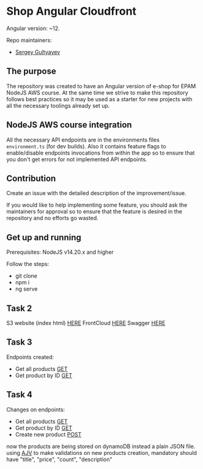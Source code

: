 # Shop Angular Cloudfront

Angular version: ~12.

Repo maintainers:

- [Sergey Gultyayev](https://github.com/gultyayev)

## The purpose

The repository was created to have an Angular version of e-shop for EPAM NodeJS AWS course. At the same time we strive to make this repository follows best practices so it may be used as a starter for new projects with all the necessary toolings already set up.

## NodeJS AWS course integration

All the necessary API endpoints are in the environments files `environment.ts` (for dev builds). Also it contains feature flags to enable/disable endpoints invocations from within the app so to ensure that you don't get errors for not implemented API endpoints.

## Contribution

Create an issue with the detailed description of the improvement/issue.

If you would like to help implementing some feature, you should ask the maintainers for approval so to ensure that the feature is desired in the repository and no efforts go wasted.

## Get up and running

Prerequisites: NodeJS v14.20.x and higher

Follow the steps:

- git clone
- npm i
- ng serve

## Task 2

S3 website (index html) [HERE](https://shop-angular-cloudfront3850.s3.us-east-2.amazonaws.com/index.html)
FrontCloud [HERE](https://d33qx0l55b7uyl.cloudfront.net/)
Swagger [HERE](https://k74k9eskp6.execute-api.us-east-2.amazonaws.com/swagger)

## Task 3

Endpoints created:

- Get all products [GET](https://k74k9eskp6.execute-api.us-east-2.amazonaws.com/products)
- Get product by ID [GET](https://k74k9eskp6.execute-api.us-east-2.amazonaws.com/products/dbb935ca-81c3-4647-a392-5f18c91973a4)

## Task 4

Changes on endpoints:

- Get all products [GET](https://k74k9eskp6.execute-api.us-east-2.amazonaws.com/products)
- Get product by ID [GET](https://k74k9eskp6.execute-api.us-east-2.amazonaws.com/products/dbb935ca-81c3-4647-a392-5f18c91973a4)
- Create new product [POST](https://k74k9eskp6.execute-api.us-east-2.amazonaws.com/products)

now the products are being stored on dynamoDB instead a plain JSON file.
using [AJV](https://ajv.js.org/) to make validations on new products creation, mandatory should have "title", "price", "count", "description"
